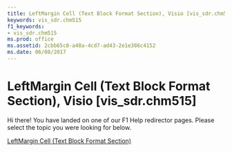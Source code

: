 ```yaml
---
title: LeftMargin Cell (Text Block Format Section), Visio [vis_sdr.chm515]
keywords: vis_sdr.chm515
f1_keywords:
- vis_sdr.chm515
ms.prod: office
ms.assetid: 2cbb65c8-a48a-4cd7-ad43-2e1e386c4152
ms.date: 06/08/2017
---
```



# LeftMargin Cell (Text Block Format Section), Visio [vis_sdr.chm515]

Hi there! You have landed on one of our F1 Help redirector pages. Please select the topic you were looking for below.

[LeftMargin Cell (Text Block Format Section)](http://msdn.microsoft.com/library/47d84d7d-08a0-1934-d156-702da848e01c%28Office.15%29.aspx)

